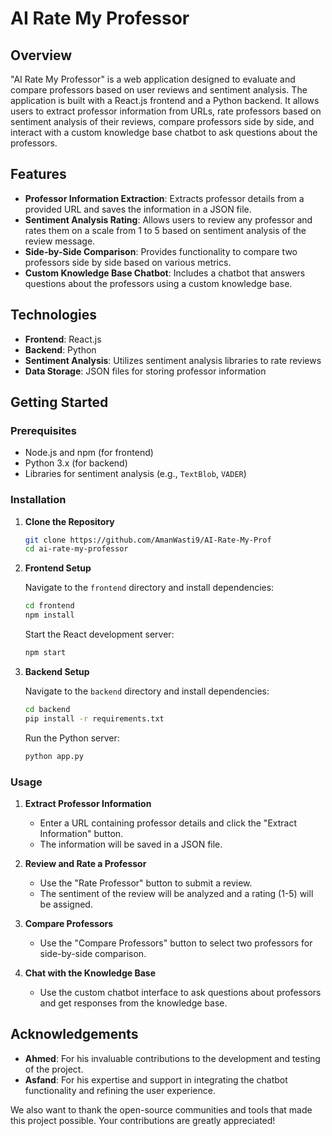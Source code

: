 # AI Rate My Professor

## Overview

"AI Rate My Professor" is a web application designed to evaluate and compare professors based on user reviews and sentiment analysis. The application is built with a React.js frontend and a Python backend. It allows users to extract professor information from URLs, rate professors based on sentiment analysis of their reviews, compare professors side by side, and interact with a custom knowledge base chatbot to ask questions about the professors.

## Features

- **Professor Information Extraction**: Extracts professor details from a provided URL and saves the information in a JSON file.
- **Sentiment Analysis Rating**: Allows users to review any professor and rates them on a scale from 1 to 5 based on sentiment analysis of the review message.
- **Side-by-Side Comparison**: Provides functionality to compare two professors side by side based on various metrics.
- **Custom Knowledge Base Chatbot**: Includes a chatbot that answers questions about the professors using a custom knowledge base.

## Technologies

- **Frontend**: React.js
- **Backend**: Python
- **Sentiment Analysis**: Utilizes sentiment analysis libraries to rate reviews
- **Data Storage**: JSON files for storing professor information

## Getting Started

### Prerequisites

- Node.js and npm (for frontend)
- Python 3.x (for backend)
- Libraries for sentiment analysis (e.g., `TextBlob`, `VADER`)

### Installation

1. **Clone the Repository**

    ```bash
    git clone https://github.com/AmanWasti9/AI-Rate-My-Prof
    cd ai-rate-my-professor
    ```

2. **Frontend Setup**

    Navigate to the `frontend` directory and install dependencies:

    ```bash
    cd frontend
    npm install
    ```

    Start the React development server:

    ```bash
    npm start
    ```

3. **Backend Setup**

    Navigate to the `backend` directory and install dependencies:

    ```bash
    cd backend
    pip install -r requirements.txt
    ```

    Run the Python server:

    ```bash
    python app.py
    ```

### Usage

1. **Extract Professor Information**

    - Enter a URL containing professor details and click the "Extract Information" button.
    - The information will be saved in a JSON file.

2. **Review and Rate a Professor**

    - Use the "Rate Professor" button to submit a review.
    - The sentiment of the review will be analyzed and a rating (1-5) will be assigned.

3. **Compare Professors**

    - Use the "Compare Professors" button to select two professors for side-by-side comparison.

4. **Chat with the Knowledge Base**

    - Use the custom chatbot interface to ask questions about professors and get responses from the knowledge base.

## Acknowledgements

- **Ahmed**: For his invaluable contributions to the development and testing of the project.
- **Asfand**: For his expertise and support in integrating the chatbot functionality and refining the user experience.

We also want to thank the open-source communities and tools that made this project possible. Your contributions are greatly appreciated!

